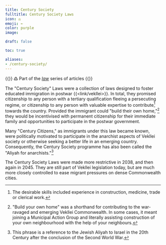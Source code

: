 ```yaml
---
title: Century Society
fulltitle: Century Society Laws
icon: ⚖️
emoji: ←
color: purple
image:

draft: false

toc: true

aliases:
- /century-society/
---
```

{{<note>}}
߷ Part of the *[law](/law/)* series of articles
{{</note>}}

The "Century Society" Laws were a collection of laws designed to foster educated immigration in postwar {{<link/vekllei>}}. In total, they promised citizenship to any person with a tertiary qualification fleeing a persecuting regime, or citizenship to any person with valuable expertise to contribute[^skills] towards the country. Provided the immigrant could "build their own home,"[^home] they would be incentivised with permanent citizenship for their immediate family and opportunities to participate in the postwar government.

Many "Century Citizens," as immigrants under this law became known, were politically motivated to participate in the anarchist aspects of Vekllei society or otherwise seeking a better life in an emerging country. Consequently, the Century Society programme has also been called the "Aliyah for anarchists."[^aliyah]

The Century Society Laws were made more restrictive in 2038, and then again in 2045. They are still part of Vekllei legislation today, but are much more closely controlled to ease migrant pressures on dense Commonwealth cities.

[^skills]: The desirable skills included experience in construction, medicine, trade or clerical work.
[^home]: "Build your own home" was a shorthand for contributing to the war-ravaged and emerging Vekllei Commonwealth. In some cases, it meant joining a Municipal Action Group and literally assisting construction of your own neighbourhood with the help of your neighbours.
[^aliyah]: This phrase is a reference to the Jewish Aliyah to Israel in the 20th Century after the conclusion of the Second World War.